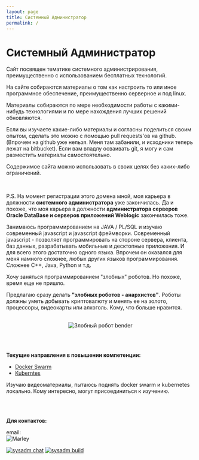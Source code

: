```yaml
---
layout: page
title: Системный Администратор
permalink: /
---
```


# Системный Администратор

Сайт посвящен тематике системного администрирования, преимущественно с использованием бесплатных технологий.

На сайте собираются материалы о том как настроить то или иное программное обеспечение, преимущественно серверное и под linux.

Материалы собираются по мере необходимости работы с какими-нибудь технологиями и по мере нахождения лучших решений обновляются.

Если вы изучаете какие-либо материалы и согласны поделиться своим опытом, сделать это можно с помощью pull requests'ов на github. (Впрочем на github уже нельзя. Меня там забанили, и исходники теперь лежат на bitbucket). Если вам впадлу осваивать git, я могу и сам разместить материалы самостоятельно.

Содержимое сайта можно использовать в своих целях без каких-либо ограничений.

<br/>


P.S. На момент регистрации этого домена мной, моя карьера в должности **системного администратора** уже закончилась. Да и похоже, что моя карьера в должности **администратора серверов Oracle DataBase и серверов приложений Weblogic** закончилась тоже.

Занимаюсь программированием на JAVA / PL/SQL и изучаю современный javascript и javascript фреймворки. Современный javascript - позволяет программировать на стороне сервера, клиента, баз данных, разрабатывать мобильные и десктопные приложения. И для всего этого достаточно одного языка. Впрочем он оказался для меня намного сложнее, любых других языков программирования. Сложнее C++, Java, Python и т.д.

Хочу заняться программированием "злобных" роботов. Но похоже, время еще не пришло.

Предлагаю сразу делать **"злобных роботов - анархистов"**. Роботы должны уметь добывать криптовалюту и менять ее на золото, процессоры, видеокарты или алкоголь. Кому, что больше нравится.

<br/>

<div align="center">
    <img src="//files.sysadm.ru/img/bender.jpg" border="0" alt="Злобный робот bender">
</div>



<br/><br/>

**Текущие направления в повышении компетенции:**

- <a href="/linux/containers/docker/clustering/swarm/">Docker Swarm</a>
- <a href="/linux/containers/kubernetes/">Kuberntes</a>


Изучаю видеоматериалы, пытаюсь поднять docker swarm и kubernetes локально. Кому интересно, могут присоединиться к изучению.


<br/><br/>

**Для контактов:**

email:  
![Marley](http://img.fotografii.org/a3333333mail.gif "Marley")

<a href="https://gitter.im/sysadm-ru/Lobby" rel="nofollow"><img src="https://badges.gitter.im/sysadm-ru/Lobby.svg" alt="sysadm chat"></a>
<a href="https://travis-ci.org/sysadm-ru/sysadm.ru" rel="nofollow"><img src="https://travis-ci.org/sysadm-ru/sysadm.ru.svg?branch=gh-pages" alt="sysadm build"></a>
